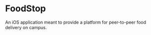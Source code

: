 # FoodStop

An iOS application meant to provide a platform for peer-to-peer food delivery on campus.
